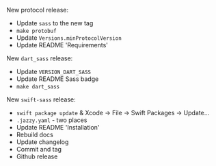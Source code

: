 New protocol release:
* Update `sass` to the new tag
* `make protobuf`
* Update `Versions.minProtocolVersion`
* Update README 'Requirements'

New `dart_sass` release:
* Update `VERSION_DART_SASS`
* Update README Sass badge
* `make dart_sass`

New `swift-sass` release:
* `swift package update` & Xcode -> File -> Swift Packages -> Update...
* `.jazzy.yaml` - two places
* Update README 'Installation'
* Rebuild docs
* Update changelog
* Commit and tag
* Github release
